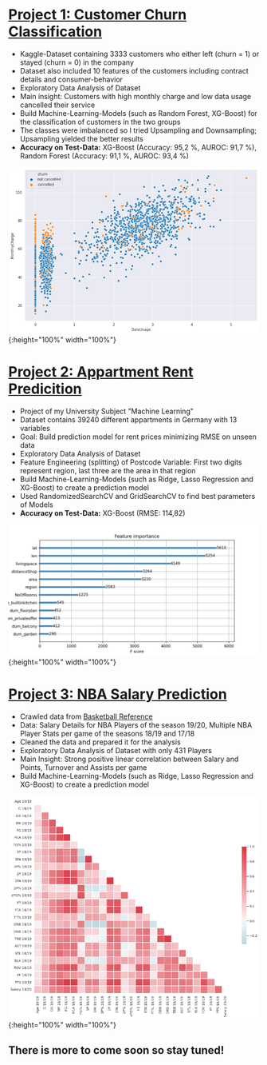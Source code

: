# [Project 1: Customer Churn Classification](https://github.com/abdumaa/Customer-churn-Classification)
* Kaggle-Dataset containing 3333 customers who either left (churn = 1) or stayed (churn = 0) in the company
* Dataset also included 10 features of the customers including contract details and consumer-behavior
* Exploratory Data Analysis of Dataset
* Main insight: Customers with high monthly charge and low data usage cancelled their service
* Build Machine-Learning-Models (such as Random Forest, XG-Boost) for the classification of customers in the two groups
* The classes were imbalanced so I tried Upsampling and Downsampling; Upsampling yielded the better results
* **Accuracy on Test-Data:** XG-Boost (Accuracy: 95,2 %, AUROC: 91,7 %), Random Forest (Accuracy: 91,1 %, AUROC: 93,4 %)
  
    
![](/scatterplot.png){:height="100%" width="100%"}



# [Project 2: Appartment Rent Predicition](https://github.com/abdumaa/Pred-Challange)
* Project of my University Subject "Machine Learning"
* Dataset contains 39240 different appartments in Germany with 13 variables
* Goal: Build prediction model for rent prices minimizing RMSE on unseen data
* Exploratory Data Analysis of Dataset
* Feature Engineering (splitting) of Postcode Variable: First two digits represent region, last three are the area in that region
* Build Machine-Learning-Models (such as Ridge, Lasso Regression and XG-Boost) to create a prediction model
* Used RandomizedSearchCV and GridSearchCV to find best parameters of Models
* **Accuracy on Test-Data:** XG-Boost (RMSE: 114,82)


![](/feature_importance.png){:height="100%" width="100%"}
  
    
   
# [Project 3: NBA Salary Prediction](https://github.com/abdumaa/NBA-Salary-Prediction)
* Crawled data from [Basketball Reference](https://www.basketball-reference.com)
* Data: Salary Details for NBA Players of the season 19/20, Multiple NBA Player Stats per game of the seasons 18/19 and 17/18
* Cleaned the data and prepared it for the analysis
* Exploratory Data Analysis of Dataset with only 431 Players
* Main Insight: Strong positive linear correlation between Salary and Points, Turnover and Assists per game 
* Build Machine-Learning-Models (such as Ridge, Lasso Regression and XG-Boost) to create a prediction model
  
  
![](/heatmap.png){:height="100%" width="100%"}
  
  
  
## There is more to come soon so stay tuned!

